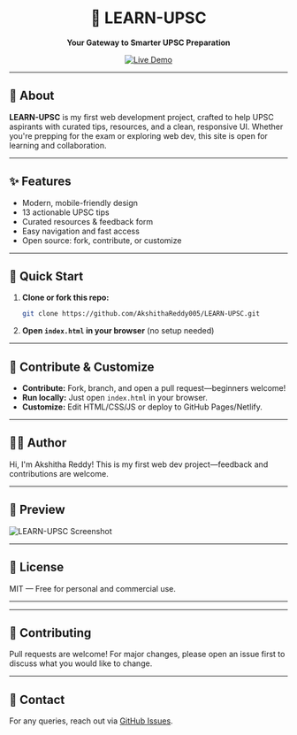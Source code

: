 <div align="center">
  <h1>🌟 LEARN-UPSC</h1>
  <p><b>Your Gateway to Smarter UPSC Preparation</b></p>
  <a href="https://akshithareddy005.github.io/LEARN-UPSC/">
    <img src="https://img.shields.io/badge/Live%20Demo-Explore%20Now-brightgreen?style=for-the-badge" alt="Live Demo" />
  </a>
</div>

---

## 👋 About
**LEARN-UPSC** is my first web development project, crafted to help UPSC aspirants with curated tips, resources, and a clean, responsive UI. Whether you're prepping for the exam or exploring web dev, this site is open for learning and collaboration.

---

## ✨ Features
- Modern, mobile-friendly design
- 13 actionable UPSC tips
- Curated resources & feedback form
- Easy navigation and fast access
- Open source: fork, contribute, or customize

---

## 🚀 Quick Start
1. **Clone or fork this repo:**
   ```sh
   git clone https://github.com/AkshithaReddy005/LEARN-UPSC.git
   ```
2. **Open `index.html` in your browser** (no setup needed)

---


## 🤝 Contribute & Customize
- **Contribute:** Fork, branch, and open a pull request—beginners welcome!
- **Run locally:** Just open `index.html` in your browser.
- **Customize:** Edit HTML/CSS/JS or deploy to GitHub Pages/Netlify.

---

## 🙋‍♀️ Author
Hi, I'm Akshitha Reddy! This is my first web dev project—feedback and contributions are welcome.

---

## 📸 Preview
![LEARN-UPSC Screenshot](screenshot.png)

---

## 📄 License
MIT — Free for personal and commercial use.


---

---

## 🤝 Contributing
Pull requests are welcome! For major changes, please open an issue first to discuss what you would like to change.

---

## 📧 Contact
For any queries, reach out via [GitHub Issues](https://github.com/AkshithaReddy005/LEARN-UPSC/issues).
